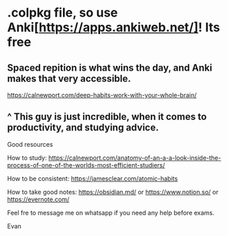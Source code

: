 # .colpkg file, so use Anki[https://apps.ankiweb.net/]! Its free

## Spaced repition is what wins the day, and Anki makes that very accessible.

https://calnewport.com/deep-habits-work-with-your-whole-brain/

## ^ This guy is just incredible, when it comes to productivity, and studying advice. 


Good resources

How to study: https://calnewport.com/anatomy-of-an-a-a-look-inside-the-process-of-one-of-the-worlds-most-efficient-studiers/

How to be consistent: https://jamesclear.com/atomic-habits

How to take good notes: https://obsidian.md/ or https://www.notion.so/ or https://evernote.com/

Feel fre to message me on whatsapp if you need any help before exams.


Evan
